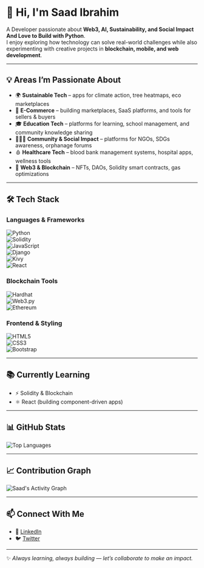 # 👋 Hi, I'm Saad Ibrahim  

A Developer passionate about **Web3, AI, Sustainability, and Social Impact And Love to Build with Python**.  
I enjoy exploring how technology can solve real-world challenges while also experimenting with creative projects in **blockchain, mobile, and web development**.  

---

## 💡 Areas I’m Passionate About  
- 🌍 **Sustainable Tech** – apps for climate action, tree heatmaps, eco marketplaces
- 🛒 **E-Commerce** – building marketplaces, SaaS platforms, and tools for sellers & buyers  
- 🎓 **Education Tech** – platforms for learning, school management, and community knowledge sharing  
- 🧑‍🤝‍🧑 **Community & Social Impact** – platforms for NGOs, SDGs awareness, orphanage forums  
- 🩸 **Healthcare Tech** – blood bank management systems, hospital apps, wellness tools  
- 🔗 **Web3 & Blockchain** – NFTs, DAOs, Solidity smart contracts, gas optimizations  

---

## 🛠️ Tech Stack  

### Languages & Frameworks  
![Python](https://img.shields.io/badge/Python-3776AB?style=for-the-badge&logo=python&logoColor=white)  
![Solidity](https://img.shields.io/badge/Solidity-363636?style=for-the-badge&logo=solidity&logoColor=white)  
![JavaScript](https://img.shields.io/badge/JavaScript-F7DF1E?style=for-the-badge&logo=javascript&logoColor=black)  
![Django](https://img.shields.io/badge/Django-092E20?style=for-the-badge&logo=django&logoColor=white)  
![Kivy](https://img.shields.io/badge/Kivy-4A2B8C?style=for-the-badge&logo=kivy&logoColor=white)  
![React](https://img.shields.io/badge/React-20232A?style=for-the-badge&logo=react&logoColor=61DAFB)  

### Blockchain Tools  
![Hardhat](https://img.shields.io/badge/Hardhat-FCC71A?style=for-the-badge&logo=hardhat&logoColor=black)  
![Web3.py](https://img.shields.io/badge/Web3.py.js-253C84?style=for-the-badge&logo=ethereum&logoColor=white)  
![Ethereum](https://img.shields.io/badge/Ethereum-3C3C3D?style=for-the-badge&logo=ethereum&logoColor=white)  

### Frontend & Styling  
![HTML5](https://img.shields.io/badge/HTML5-E34F26?style=for-the-badge&logo=html5&logoColor=white)  
![CSS3](https://img.shields.io/badge/CSS3-1572B6?style=for-the-badge&logo=css3&logoColor=white)  
![Bootstrap](https://img.shields.io/badge/Bootstrap-563D7C?style=for-the-badge&logo=bootstrap&logoColor=white)  

---

## 📚 Currently Learning  
- ⚡ Solidity  & Blockchain
- ⚛️ React (building component-driven apps)  

---

## 📊 GitHub Stats  

![Top Languages](https://github-readme-stats.vercel.app/api/top-langs/?username=SaadTech360&layout=compact&theme=radical)  

---

## 📈 Contribution Graph  

![Saad's Activity Graph](https://github-readme-activity-graph.vercel.app/graph?username=SaadTech360&theme=radical)  


---

## 📫 Connect With Me  
- 💼 [LinkedIn](https://www.linkedin.com/in/saad-ibrahim-744a00269/)  
- 🐦 [Twitter](https://x.com/TheSaadCreative)  

---

✨ *Always learning, always building — let’s collaborate to make an impact.*  
